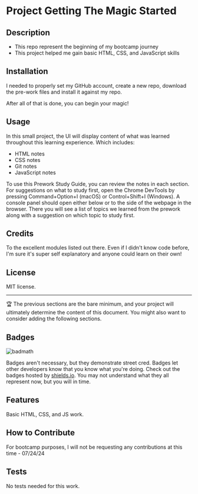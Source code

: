 # Project Getting The Magic Started

## Description
- This repo represent the beginning of my bootcamp journey
- This project helped me gain basic HTML, CSS, and JavaScript skills

## Installation
I needed to properly set my GitHub account, create a new repo, download the pre-work files and install it against my repo.

After all of that is done, you can begin your magic!

## Usage
In this small project, the UI will display content of what was learned throughout this learning experience. Which includes:
- HTML notes
- CSS notes
- Git notes
- JavaScript notes

To use this Prework Study Guide, you can review the notes in each section. For suggestions on what to study first, open the Chrome DevTools by pressing Command+Option+I (macOS) or Control+Shift+I (Windows). A console panel should open either below or to the side of the webpage in the browser. There you will see a list of topics we learned from the prework along with a suggestion on which topic to study first.

## Credits
To the excellent modules listed out there. Even if I didn't know code before, I'm sure it's super self explanatory and anyone could learn on their own!

## License

MIT license.

---

🏆 The previous sections are the bare minimum, and your project will ultimately determine the content of this document. You might also want to consider adding the following sections.

## Badges

![badmath](https://img.shields.io/github/languages/top/nielsenjared/badmath)

Badges aren't necessary, but they demonstrate street cred. Badges let other developers know that you know what you're doing. Check out the badges hosted by [shields.io](https://shields.io/). You may not understand what they all represent now, but you will in time.

## Features
Basic HTML, CSS, and JS work.

## How to Contribute
For bootcamp purposes, I will not be requesting any contributions at this time - 07/24/24

## Tests
No tests needed for this work.